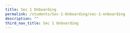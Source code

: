 ```yaml
---
title: Sec 1 Onboarding
permalink: /students/Sec-1-Onboarding/sec-1-onboarding
description: ""
third_nav_title: Sec 1 Onboarding
---
```

